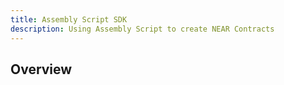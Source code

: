 ```yaml
---
title: Assembly Script SDK
description: Using Assembly Script to create NEAR Contracts
---
```


## Overview
